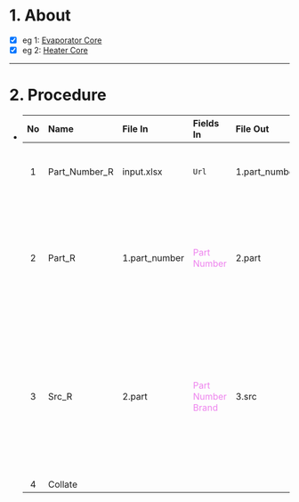 # 1. About

- [x] eg 1: [Evaporator Core](https://www.4s.com/en/ecatalog?part=Evaporator%20Core&type=p&search=s)
- [x] eg 2: [Heater Core](https://www.4s.com/en/ecatalog?part=Heater%20Core&type=p&search=s)

- - -

# 2. Procedure

- |No|Name|File In|Fields In|File Out|Fields Out|
  |:-:|:-|:-|:-|:-|:-|
  |1|Part_Number_R|input.xlsx|`Url`|1.part_number|A. `No`<sub>[int]</sub><br />B. `Part Number`<sub>[Sort: Occurrence]</sub><br />C. `Url`|
  |2|Part_R|1.part_number|<span style="color: violet;">Part Number</span>|2.part|A. <span style="color: teal;">No</span><sub>[int、Sort: True]</sub><br />B. <span style="color: violet;">Part Number</span><br />C. <span style="color: teal;">Url</span><br />D. `Vehicle`<br />E. `Service`<br />... `Standard信息`<br />... `Json_Spec`|
  |3|Src_R|2.part|<span style="color: violet;">Part Number</span><br /><span style="color: violet;">Brand</span>|3.src|A. <span style="color: teal;">No</span><sub>[int、Sort: True]</sub><br />B. <span style="color: violet;">Part Number</span><br />C. <span style="color: teal;">Url</span><br />D. <span style="color: teal;">Vehicle</span><br />E. <span style="color: teal;">Service</span><br />... <span style="color: teal;">Standard信息</span><br />... <span style="color: teal;">Json_Vehicle</span><br />... `Picture`<sub>[null]</sub><br />... `Json_Src`|
  |4|Collate|||||
